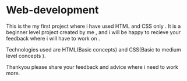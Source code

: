 # Web-development
This is the my first project where i have used HTML and CSS only . 
It is a beginner level project created by me , and i will be happy to recieve your feedback where i will have to work on .

Technologies used are HTML(Basic concepts) and CSS(Basic to medium level concepts ).

Thankyou 
please share your feedback and advice where i need to work more.
